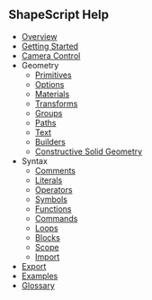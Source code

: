 ShapeScript Help
---

- [Overview](overview.md)
- [Getting Started](getting-started.md)
- [Camera Control](camera-control.md)
- Geometry
    - [Primitives](primitives.md)
    - [Options](options.md)
    - [Materials](materials.md)
    - [Transforms](transforms.md)
    - [Groups](groups.md)
    - [Paths](paths.md)
    - [Text](text.md)
    - [Builders](builders.md)
    - [Constructive Solid Geometry](csg.md)
- Syntax
    - [Comments](comments.md)
    - [Literals](literals.md)
    - [Operators](operators.md)
    - [Symbols](symbols.md)
    - [Functions](functions.md)
    - [Commands](commands.md)
    - [Loops](loops.md)
    - [Blocks](blocks.md)
    - [Scope](scope.md)
    - [Import](import.md)
- [Export](export.md)
- [Examples](examples.md)
- [Glossary](glossary.md)
